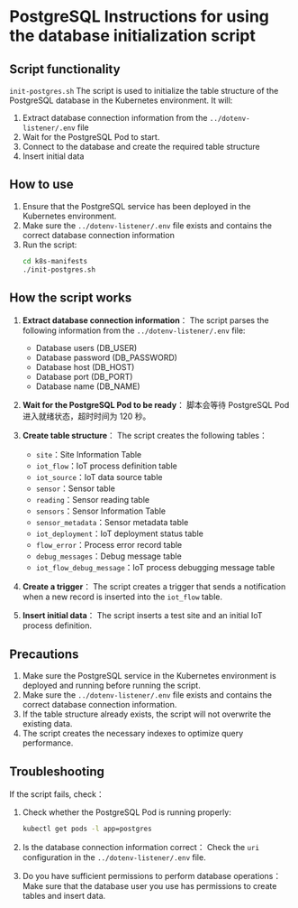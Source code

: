# PostgreSQL Instructions for using the database initialization script

## Script functionality

`init-postgres.sh` The script is used to initialize the table structure of the PostgreSQL database in the Kubernetes environment. It will:

1. Extract database connection information from the `../dotenv-listener/.env` file
2. Wait for the PostgreSQL Pod to start.
3. Connect to the database and create the required table structure
4. Insert initial data

## How to use

1. Ensure that the PostgreSQL service has been deployed in the Kubernetes environment.
2. Make sure the `../dotenv-listener/.env` file exists and contains the correct database connection information
3. Run the script:
   ```bash
   cd k8s-manifests
   ./init-postgres.sh
   ```

## How the script works

1. **Extract database connection information**：
   The script parses the following information from the `../dotenv-listener/.env` file:
   - Database users (DB_USER)
   - Database password (DB_PASSWORD)
   - Database host (DB_HOST)
   - Database port (DB_PORT)
   - Database name (DB_NAME)

2. **Wait for the PostgreSQL Pod to be ready**：
   脚本会等待 PostgreSQL Pod 进入就绪状态，超时时间为 120 秒。

3. **Create table structure**：
   The script creates the following tables：
   - `site`：Site Information Table
   - `iot_flow`：IoT process definition table
   - `iot_source`：IoT data source table
   - `sensor`：Sensor table
   - `reading`：Sensor reading table
   - `sensors`：Sensor Information Table
   - `sensor_metadata`：Sensor metadata table
   - `iot_deployment`：IoT deployment status table
   - `flow_error`：Process error record table
   - `debug_messages`：Debug message table
   - `iot_flow_debug_message`：IoT process debugging message table

4. **Create a trigger**：
   The script creates a trigger that sends a notification when a new record is inserted into the `iot_flow` table.

5. **Insert initial data**：
   The script inserts a test site and an initial IoT process definition.

## Precautions

1. Make sure the PostgreSQL service in the Kubernetes environment is deployed and running before running the script.
2. Make sure the `../dotenv-listener/.env` file exists and contains the correct database connection information.
3. If the table structure already exists, the script will not overwrite the existing data.
4. The script creates the necessary indexes to optimize query performance.

## Troubleshooting

If the script fails, check：

1. Check whether the PostgreSQL Pod is running properly:
   ```bash
   kubectl get pods -l app=postgres
   ```

2. Is the database connection information correct：
   Check the `uri` configuration in the `../dotenv-listener/.env` file.

3. Do you have sufficient permissions to perform database operations：
   Make sure that the database user you use has permissions to create tables and insert data.